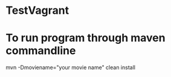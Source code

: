 # TestVagrant


# To run program through maven commandline
mvn -Dmoviename="your movie name" clean install
